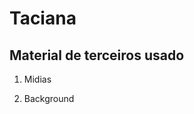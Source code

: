 

# Taciana

## Material de terceiros usado
1. Midias

2. Background 

[Site]:https://tacianacavalcanti.github.io/

